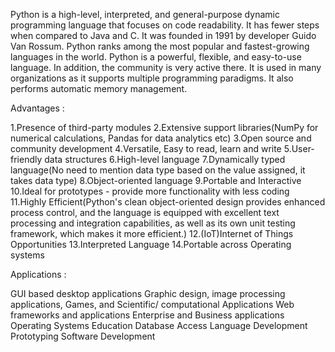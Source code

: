 Python is a high-level, interpreted, and general-purpose dynamic programming language that focuses on code readability. It has fewer steps when compared to Java and C. It was founded in 1991 by developer Guido Van Rossum. Python ranks among the most popular and fastest-growing languages in the world. Python is a powerful, flexible, and easy-to-use language. In addition, the community is very active there. It is used in many organizations as it supports multiple programming paradigms. It also performs automatic memory management.
 

Advantages : 

1.Presence of third-party modules 
2.Extensive support libraries(NumPy for numerical calculations, Pandas for data analytics etc) 
3.Open source and community development 
4.Versatile, Easy to read, learn and write
5.User-friendly data structures 
6.High-level language 
7.Dynamically typed language(No need to mention data type based on the value assigned, it takes data type) 
8.Object-oriented language 
9.Portable and Interactive
10.Ideal for prototypes - provide more functionality with less coding
11.Highly Efficient(Python's clean object-oriented design provides enhanced process control, and the language is equipped with excellent text processing and integration capabilities, as well as its own unit testing framework, which makes it more efficient.)
12.(IoT)Internet of Things Opportunities
13.Interpreted Language
14.Portable across Operating systems 
 

Applications :

GUI based desktop applications
Graphic design, image processing applications, Games, and Scientific/ computational Applications
Web frameworks and applications 
Enterprise and Business applications 
Operating Systems 
Education
Database Access
Language Development 
Prototyping 
Software Development
